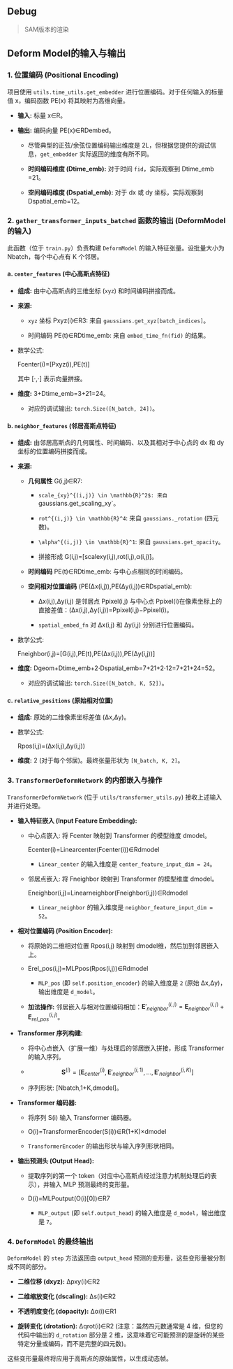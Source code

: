 ## Debug
> SAM版本的渲染
## Deform Model的输入与输出
### 1. 位置编码 (Positional Encoding)

项目使用 `utils.time_utils.get_embedder` 进行位置编码。对于任何输入的标量值 x，编码函数 PE(x) 将其映射为高维向量。

- **输入:** 标量 x∈R。
    
- **输出:** 编码向量 PE(x)∈RDembed​。
    
    - 尽管典型的正弦/余弦位置编码输出维度是 2L，但根据您提供的调试信息，`get_embedder` 实际返回的维度有所不同。
        
    - **时间编码维度 (Dtime_emb​):** 对于时间 `fid`，实际观察到 Dtime_emb​=21。
        
    - **空间编码维度 (Dspatial_emb​):** 对于 dx 或 dy 坐标，实际观察到 Dspatial_emb​=12。
        

### 2. `gather_transformer_inputs_batched` 函数的输出 (DeformModel 的输入)

此函数（位于 `train.py`）负责构建 `DeformModel` 的输入特征张量。设批量大小为 Nbatch​，每个中心点有 K 个邻居。

#### a. `center_features` (中心高斯点特征)

- **组成:** 由中心高斯点的三维坐标 (`xyz`) 和时间编码拼接而成。
    
- **来源:**
    
    - `xyz` 坐标 Pxyz(i)​∈R3: 来自 `gaussians.get_xyz[batch_indices]`。
        
    - 时间编码 PE(t)∈RDtime_emb​: 来自 `embed_time_fn(fid)` 的结果。
        
- 数学公式:
    
    Fcenter(i)​=[Pxyz(i)​,PE(t)]
    
    其中 [⋅,⋅] 表示向量拼接。
    
- **维度:** 3+Dtime_emb​=3+21=24。
    
    - 对应的调试输出: `torch.Size([N_batch, 24])`。
        

#### b. `neighbor_features` (邻居高斯点特征)

- **组成:** 由邻居高斯点的几何属性、时间编码、以及其相对于中心点的 dx 和 dy 坐标的位置编码拼接而成。
    
- **来源:**
    
    - **几何属性** G(i,j)∈R7:
        
        - `scale_{xy}^{(i,j)} \in \mathbb{R}^2$: 来自` gaussians.get_scaling_xy`。
            
        - `rot^{(i,j)} \in \mathbb{R}^4`: 来自 `gaussians._rotation` (四元数)。
            
        - `\alpha^{(i,j)} \in \mathbb{R}^1`: 来自 `gaussians.get_opacity`。
            
        - 拼接形成 G(i,j)=[scalexy(i,j)​,rot(i,j),α(i,j)]。
            
    - **时间编码** PE(t)∈RDtime_emb​: 与中心点相同的时间编码。
        
    - **空间相对位置编码** (PE(Δx(i,j)),PE(Δy(i,j))∈RDspatial_emb​):
        
        - Δx(i,j),Δy(i,j) 是邻居点 Ppixel(i,j)​ 与中心点 Ppixel(i)​ 在像素坐标上的直接差值：(Δx(i,j),Δy(i,j))=Ppixel(i,j)​−Ppixel(i)​。
            
        - `spatial_embed_fn` 对 Δx(i,j) 和 Δy(i,j) 分别进行位置编码。
            
- 数学公式:
    
    Fneighbor(i,j)​=[G(i,j),PE(t),PE(Δx(i,j)),PE(Δy(i,j))]
- **维度:** Dgeom​+Dtime_emb​+2⋅Dspatial_emb​=7+21+2⋅12=7+21+24=52。
    
    - 对应的调试输出: `torch.Size([N_batch, K, 52])`。
        

#### c. `relative_positions` (原始相对位置)

- **组成:** 原始的二维像素坐标差值 (Δx,Δy)。
    
- 数学公式:
    
    Rpos(i,j)​=(Δx(i,j),Δy(i,j))
- **维度:** 2 (对于每个邻居)。最终张量形状为 `[N_batch, K, 2]`。
    

### 3. `TransformerDeformNetwork` 的内部嵌入与操作

`TransformerDeformNetwork` (位于 `utils/transformer_utils.py`) 接收上述输入并进行处理。

- **输入特征嵌入 (Input Feature Embedding):**
    
    - 中心点嵌入: 将 Fcenter​ 映射到 Transformer 的模型维度 dmodel​。
        
        Ecenter(i)​=Linearcenter​(Fcenter(i)​)∈Rdmodel​
        - `Linear_center` 的输入维度是 `center_feature_input_dim = 24`。
            
    - 邻居点嵌入: 将 Fneighbor​ 映射到 Transformer 的模型维度 dmodel​。
        
        Eneighbor(i,j)​=Linearneighbor​(Fneighbor(i,j)​)∈Rdmodel​
        - `Linear_neighbor` 的输入维度是 `neighbor_feature_input_dim = 52`。
            
- **相对位置编码 (Position Encoder):**
    
    - 将原始的二维相对位置 Rpos(i,j)​ 映射到 dmodel​ 维，然后加到邻居嵌入上。
        
    - Erel_pos(i,j)​=MLPpos​(Rpos(i,j)​)∈Rdmodel​
        - `MLP_pos` (即 `self.position_encoder`) 的输入维度是 `2` (原始 Δx,Δy)，输出维度是 `d_model`。
            
    - **加法操作:** 邻居嵌入与相对位置编码相加：$\mathbf{E}'_{neighbor}^{(i,j)} = \mathbf{E}_{neighbor}^{(i,j)} + \mathbf{E}_{rel\_pos}^{(i,j)}$。
        
- **Transformer 序列构建:**
    
    - 将中心点嵌入（扩展一维）与处理后的邻居嵌入拼接，形成 Transformer 的输入序列。
        
    - $$\mathbf{S}^{(i)} = [\mathbf{E}_{center}^{(i)}, \mathbf{E}'_{neighbor}^{(i,1)}, \dots, \mathbf{E}'_{neighbor}^{(i,K)}]$$
    - 序列形状: [Nbatch​,1+K,dmodel​]。
        
- **Transformer 编码器:**
    
    - 将序列 S(i) 输入 Transformer 编码器。
        
    - O(i)=TransformerEncoder(S(i))∈R(1+K)×dmodel​
    - `TransformerEncoder` 的输出形状与输入序列形状相同。
        
- **输出预测头 (Output Head):**
    
    - 提取序列的第一个 token（对应中心高斯点经过注意力机制处理后的表示），并输入 MLP 预测最终的变形量。
        
    - D(i)=MLPoutput​(O(i)[0])∈R7
        - `MLP_output` (即 `self.output_head`) 的输入维度是 `d_model`，输出维度是 `7`。
            

### 4. `DeformModel` 的最终输出

`DeformModel` 的 `step` 方法返回由 `output_head` 预测的变形量，这些变形量被分割成不同的部分。

- **二维位移 (dxyz​):** Δpxy(i)​∈R2
    
- **二维缩放变化 (dscaling​):** Δs(i)∈R2
    
- **不透明度变化 (dopacity​):** Δα(i)∈R1
    
- **旋转变化 (drotation​):** Δqrot(i)​∈R2 (注意：虽然四元数通常是 4 维，但您的代码中输出的 `d_rotation` 部分是 2 维，这意味着它可能预测的是旋转的某些特定分量或编码，而不是完整的四元数)。
    

这些变形量最终将应用于高斯点的原始属性，以生成动态帧。